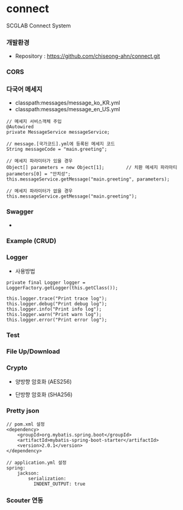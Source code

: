 # connect
SCGLAB Connect System

### 개발환경
- Repository : https://github.com/chiseong-ahn/connect.git

### CORS

### 다국어 메세지
- classpath:messages/message_ko_KR.yml
- classpath:messages/message_en_US.yml
```
// 메세지 서비스객체 주입
@Autowired
private MessageService messageService;      

// message.[국가코드].yml에 등록된 메세지 코드
String messageCode = "main.greeting";       

// 메세지 파라미터가 있을 경우
Object[] parameters = new Object[1];        // 치환 메세지 파라마티
parameters[0] = "안치성";
this.messageService.getMessage("main.greeting", parameters);

// 메세지 파라미터가 없을 경우
this.messageService.getMessage("main.greeting");
```

### Swagger
- [HOST]:[PORT]/swagger-ui.html

### Example (CRUD)



### Logger
- 사용방법
```
private final Logger logger = LoggerFactory.getLogger(this.getClass());

this.logger.trace("Print trace log");
this.logger.debug("Print debug log");
this.logger.info("Print info log");
this.logger.warn("Print warn log");
this.logger.error("Print error log");
```

### Test

### File Up/Download

### Crypto
- 양방향 암호화 (AES256)

- 단방향 암호화 (SHA256)



### Pretty json
```
// pom.xml 설정 
<dependency>
    <groupId>org.mybatis.spring.boot</groupId>
    <artifactId>mybatis-spring-boot-starter</artifactId>
    <version>2.0.1</version>
</dependency>
```
```
// application.yml 설정 
spring:
    jackson:
        serialization:
          INDENT_OUTPUT: true
```

### Scouter 연동
